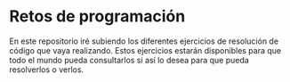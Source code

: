 # Retos de programación

En este repositorio iré subiendo los diferentes ejercicios de resolución de código que vaya 
realizando. Estos ejercicios estarán disponibles para que todo el mundo pueda consultarlos si así 
lo desea para que pueda resolverlos o verlos.


